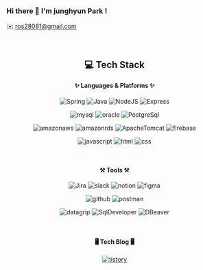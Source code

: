 ### Hi there 👋 I'm junghyun Park !
✉️ ros28081@gmail.com

<br>

<div align="center">
   
## 💻 Tech Stack    
   
#### ✨ Languages & Platforms ✨   
![Spring](https://img.shields.io/badge/Spring-6DB33F?style=for-the-badge&logo=Spring&logoColor=white)
![Java](https://img.shields.io/badge/Java-007396?style=for-the-badge&logo=Java&logoColor=white)
![NodeJS](https://img.shields.io/badge/Node.js-339933?style=for-the-badge&logo=Node.js&logoColor=white)
![Express](https://img.shields.io/badge/Express-000000?style=for-the-badge&logo=Express&logoColor=white)
   
![mysql](https://img.shields.io/badge/MySQL-4479A1?style=for-the-badge&logo=MySQL&logoColor=white)
![oracle](https://img.shields.io/badge/Oracle-F80000?style=for-the-badge&logo=Oracle&logoColor=white)
![PostgreSql](https://img.shields.io/badge/Postgresql-4169E1?style=for-the-badge&logo=Postgresql&logoColor=white)

![amazonaws](https://img.shields.io/badge/AmazonAWS-232F3E?style=for-the-badge&logo=AmazonAWS&logoColor=white)
![amazonrds](https://img.shields.io/badge/AmazonRDS-527FFF?style=for-the-badge&logo=AmazonRDS&logoColor=white)
![ApacheTomcat](https://img.shields.io/badge/ApacheTomcat-F8DC75?style=for-the-badge&logo=ApacheTomcat&logoColor=white)
![firebase](https://img.shields.io/badge/Firebase-FFCA28?style=for-the-badge&logo=Firebase&logoColor=white)
    
![javascript](https://img.shields.io/badge/JavaScript-F7DF1E?style=for-the-badge&logo=JavaScript&logoColor=white)
![html](https://img.shields.io/badge/HTML5-E34F26?style=for-the-badge&logo=HTML5&logoColor=white)
![css](https://img.shields.io/badge/CSS3-1572B6?style=for-the-badge&logo=CSS3&logoColor=white)

<br>
   
#### ⚒ Tools ⚒   
![Jira](https://img.shields.io/badge/Jira-0052CC?style=for-the-badge&logo=Jira&logoColor=white)
![slack](https://img.shields.io/badge/slack-4a154b?style=for-the-badge&logo=slack&logoColor=white)
![notion](https://img.shields.io/badge/Notion-000000?style=for-the-badge&logo=Notion&logoColor=white)
![figma](https://img.shields.io/badge/Figma-F24E1E?style=for-the-badge&logo=Figma&logoColor=white)

![github](https://img.shields.io/badge/GitHub-181717?style=for-the-badge&logo=GitHub&logoColor=white)
![postman](https://img.shields.io/badge/Postman-FF6C37?style=for-the-badge&logo=Postman&logoColor=white)

![datagrip](https://img.shields.io/badge/DataGrip-000000?style=for-the-badge&logo=DataGrip&logoColor=white)
![SqlDeveloper](https://img.shields.io/badge/SqlDeveloper-3d3d3d?style=for-the-badge&logo=SqlDeveloper&logoColor=white)
![DBeaver](https://img.shields.io/badge/DBeaver-5b82a3?style=for-the-badge&logo=DBeaver&logoColor=white)

<br>
   
#### 🖥 Tech Blog 🖥   
[![tistory](https://img.shields.io/badge/Tistory-000000?style=for-the-badge&logo=tistory&logoColor=white)](https://studyitwithj.tistory.com/)

</div>

<!--
**junghyun-jacky/junghyun-jacky** is a ✨ _special_ ✨ repository because its `README.md` (this file) appears on your GitHub profile.

Here are some ideas to get you started:

- 🔭 I’m currently working on ...
- 🌱 I’m currently learning ...
- 👯 I’m looking to collaborate on ...
- 🤔 I’m looking for help with ...
- 💬 Ask me about ...
- 📫 How to reach me: ...
- 😄 Pronouns: ...
- ⚡ Fun fact: ...
-->
